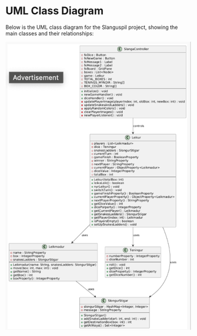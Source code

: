 # UML Class Diagram

Below is the UML class diagram for the Slanguspil project, showing the main classes and their relationships:

![UML Diagram](uml.png)